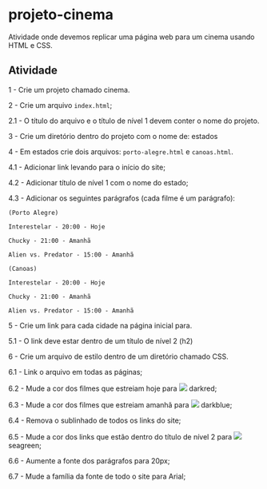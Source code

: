 # projeto-cinema
Atividade onde devemos replicar uma página web para um cinema usando HTML e CSS.


## Atividade
1 - Crie um projeto chamado cinema.

2 - Crie um arquivo `index.html`;

2.1 - O título do arquivo e o título de nível 1 devem conter o nome do projeto.

3 - Crie um diretório dentro do projeto com o nome de: estados

4 - Em estados crie dois arquivos: `porto-alegre.html` e `canoas.html`.

4.1 - Adicionar link levando para o início do site;

4.2 - Adicionar título de nível 1 com o nome do estado;

4.3 - Adicionar os seguintes parágrafos (cada filme é um parágrafo):

    (Porto Alegre)

    Interestelar - 20:00 - Hoje

    Chucky - 21:00 - Amanhã

    Alien vs. Predator - 15:00 - Amanhã

    (Canoas)

    Interestelar - 20:00 - Hoje

    Chucky - 21:00 - Amanhã

    Alien vs. Predator - 15:00 - Amanhã

5 - Crie um link para cada cidade na página inicial para.

5.1 - O link deve estar dentro de um título de nível 2 (h2)

6 - Crie um arquivo de estilo dentro de um diretório chamado CSS.

6.1 - Link o arquivo em todas as páginas;

6.2 - Mude a cor dos filmes que estreiam hoje para ![](https://placehold.co/15x15/darkred/darkred.png) darkred;

6.3 - Mude a cor dos filmes que estreiam amanhã para ![](https://placehold.co/15x15/darkblue/darkblue.png) darkblue;

6.4 - Remova o sublinhado de todos os links do site;

6.5 - Mude a cor dos links que estão dentro do título de nível 2 para ![](https://placehold.co/15x15/seagreen/seagreen.png) seagreen;

6.6 - Aumente a fonte dos parágrafos para 20px;

6.7 - Mude a família da fonte de todo o site para Arial;
